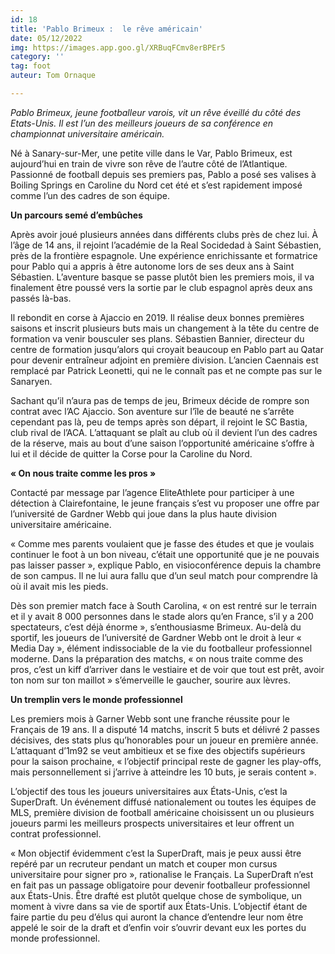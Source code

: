```yaml
---
id: 18
title: 'Pablo Brimeux :  le rêve américain'
date: 05/12/2022
img: https://images.app.goo.gl/XRBuqFCmv8erBPEr5
category: ''
tag: foot
auteur: Tom Ornaque

---
```

_Pablo Brimeux, jeune footballeur varois, vit un rêve éveillé du côté des Etats-Unis. Il est l’un des meilleurs joueurs de sa conférence en championnat universitaire américain._

Né à Sanary-sur-Mer, une petite ville dans le Var, Pablo Brimeux, est aujourd’hui en train de vivre son rêve de l’autre côté de l’Atlantique. Passionné de football depuis ses premiers pas, Pablo a posé ses valises à Boiling Springs en Caroline du Nord cet été et s’est rapidement imposé comme l’un des cadres de son équipe.

**Un parcours semé d’embûches**

Après avoir joué plusieurs années dans différents clubs près de chez lui. À l’âge de 14 ans, il rejoint l’académie de la Real Socidedad à Saint Sébastien, près de la frontière espagnole. Une expérience enrichissante et formatrice pour Pablo qui a appris à être autonome lors de ses deux ans à Saint Sébastien. L’aventure basque se passe plutôt bien les premiers mois, il va finalement être poussé vers la sortie par le club espagnol après deux ans passés là-bas.

Il rebondit en corse à Ajaccio en 2019. Il réalise deux bonnes premières saisons et inscrit plusieurs buts mais un changement à la tête du centre de formation va venir bousculer ses plans. Sébastien Bannier, directeur du centre de formation jusqu’alors qui croyait beaucoup en Pablo part au Qatar pour devenir entraîneur adjoint en première division. L’ancien Caennais est remplacé par Patrick Leonetti, qui ne le connaît pas et ne compte pas sur le Sanaryen.

Sachant qu’il n’aura pas de temps de jeu, Brimeux décide de rompre son contrat avec l’AC Ajaccio. Son aventure sur l’île de beauté ne s’arrête cependant pas là, peu de temps après son départ, il rejoint le SC Bastia, club rival de l’ACA. L’attaquant se plaît au club où il devient l’un des cadres de la réserve, mais au bout d’une saison l’opportunité américaine s’offre à lui et il décide de quitter la Corse pour la Caroline du Nord.

**« On nous traite comme les pros »**

Contacté par message par l’agence EliteAthlete pour participer à une détection à Clairefontaine, le jeune français s’est vu proposer une offre par l’université de Gardner Webb qui joue dans la plus haute division universitaire américaine.

« Comme mes parents voulaient que je fasse des études et que je voulais continuer le foot à un bon niveau, c’était une opportunité que je ne pouvais pas laisser passer », explique Pablo, en visioconférence depuis la chambre de son campus. Il ne lui aura fallu que d’un seul match pour comprendre là où il avait mis les pieds.

Dès son premier match face à South Carolina, « on est rentré sur le terrain et il y avait 8 000 personnes dans le stade alors qu’en France, s’il y a 200 spectateurs, c’est déjà énorme », s’enthousiasme Brimeux. Au-delà du sportif, les joueurs de l’université de Gardner Webb ont le droit à leur « Media Day », élément indissociable de la vie du footballeur professionnel moderne. Dans la préparation des matchs, « on nous traite comme des pros, c’est un kiff d’arriver dans le vestiaire et de voir que tout est prêt, avoir ton nom sur ton maillot » s’émerveille le gaucher, sourire aux lèvres.

**Un tremplin vers le monde professionnel**

Les premiers mois à Garner Webb sont une franche réussite pour le Français de 19 ans. Il a disputé 14 matchs, inscrit 5 buts et délivré 2 passes décisives, des stats plus qu’honorables pour un joueur en première année. L’attaquant d’1m92 se veut ambitieux et se fixe des objectifs supérieurs pour la saison prochaine, « l’objectif principal reste de gagner les play-offs, mais personnellement si j’arrive à atteindre les 10 buts, je serais content ».

L’objectif des tous les joueurs universitaires aux États-Unis, c’est la SuperDraft. Un événement diffusé nationalement ou toutes les équipes de MLS, première division de football américaine choisissent un ou plusieurs joueurs parmi les meilleurs prospects universitaires et leur offrent un contrat professionnel.

« Mon objectif évidemment c’est la SuperDraft, mais je peux aussi être repéré par un recruteur pendant un match et couper mon cursus universitaire pour signer pro », rationalise le Français. La SuperDraft n’est en fait pas un passage obligatoire pour devenir footballeur professionnel aux États-Unis. Être drafté est plutôt quelque chose de symbolique, un moment à vivre dans sa vie de sportif aux États-Unis. L’objectif étant de faire partie du peu d’élus qui auront la chance d’entendre leur nom être appelé le soir de la draft et d’enfin voir s’ouvrir devant eux les portes du monde professionnel.